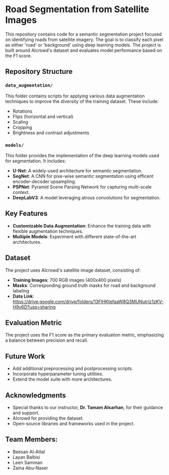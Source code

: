 # Road Segmentation from Satellite Images

This repository contains code for a semantic segmentation project focused on identifying roads from satellite imagery. The goal is to classify each pixel as either 'road' or 'background' using deep learning models. The project is built around AIcrowd's dataset and evaluates model performance based on the F1 score. 

## Repository Structure

### `data_augmentation/`
This folder contains scripts for applying various data augmentation techniques to improve the diversity of the training dataset. These include:
- Rotations
- Flips (horizontal and vertical)
- Scaling
- Cropping
- Brightness and contrast adjustments

### `models/`
This folder provides the implementation of the deep learning models used for segmentation. It includes:
- **U-Net**: A widely-used architecture for semantic segmentation.
- **SegNet**: A CNN for pixe-wise semantic segmentation using efficent encoder-decoder upsampling.
- **PSPNet**: Pyramid Scene Parsing Network for capturing multi-scale context.
- **DeepLabV3**: A model leveraging atrous convolutions for segmentation.

## Key Features
- **Customizable Data Augmentation**: Enhance the training data with flexible augmentation techniques.
- **Multiple Models**: Experiment with different state-of-the-art architectures.

## Dataset
The project uses AIcrowd's satellite image dataset, consisting of:
- **Training Images**: 700 RGB images (400x400 pixels)
- **Masks**: Corresponding ground truth masks for road and background labeling
- **Data Link**: https://drive.google.com/drive/folders/13FlHKtefaaW8Q3MUNutriz1zKV-H9v6D?usp=sharing


## Evaluation Metric
The project uses the F1 score as the primary evaluation metric, emphasizing a balance between precision and recall.

## Future Work
- Add additional preprocessing and postprocessing scripts.
- Incorporate hyperparameter tuning utilities.
- Extend the model suite with more architectures.

## Acknowledgments
- Special thanks to our instructor, **Dr. Tamam Alsarhan**, for their guidance and support.
- AIcrowd for providing the dataset.
- Open-source libraries and frameworks used in the project.

 ## Team Members:
  - Beesan Al-Attal
  - Layan Balbisi
  - Leen Samman
  - Zaina Abu-Naser
